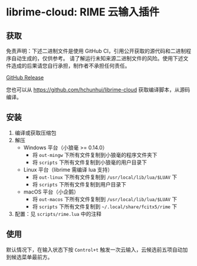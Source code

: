 # librime-cloud: RIME 云输入插件

## 获取
  免责声明：下述二进制文件是使用 GitHub CI，引用公开获取的源代码和二进制程序自动生成的，仅供参考。
  请了解运行未知来源二进制文件的风险。使用下述文件造成的后果请您自行承担，制作者不承担任何责任。

  [GitHub Release](https://github.com/hchunhui/librime-cloud/releases)

  您也可以从 https://github.com/hchunhui/librime-cloud 获取编译脚本，从源码编译。

## 安装
  1. 编译或获取压缩包
  2. 解压
     - Windows 平台（小狼毫 >= 0.14.0）
       - 将 `out-mingw` 下所有文件复制到小狼毫的程序文件夹下
       - 将 `scripts` 下所有文件复制到小狼毫的用户目录下
     - Linux 平台（librime 需编译 lua 支持）
       - 将 `out-linux` 下所有文件复制到 `/usr/local/lib/lua/$LUAV` 下
       - 将 `scripts` 下所有文件复制到用户目录下
     - macOS 平台（小企鹅）
       - 将 `out-macos` 下所有文件复制到 `/usr/local/lib/lua/$LUAV` 下
       - 将 `scripts` 下所有文件复制到 `~/.local/share/fcitx5/rime` 下
  3. 配置：见 `scripts/rime.lua` 中的注释

## 使用
  默认情况下，在输入状态下按 `Control+t` 触发一次云输入，云候选前五项自动加到候选菜单最前方。
